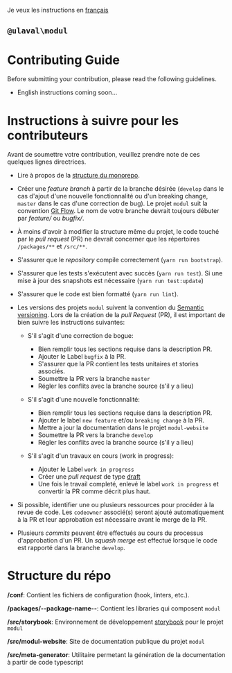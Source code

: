 Je veux les instructions en [français](#fr)

## `@ulaval\modul`
# Contributing Guide

Before submitting your contribution, please read the following guidelines.

- English instructions coming soon...

# <a name="fr"></a>Instructions à suivre pour les contributeurs

Avant de soumettre votre contribution, veuillez prendre note de ces quelques lignes directrices.

- Lire à propos de la [structure du monorepo](#psfr).
- Créer une *feature branch* à partir de la branche désirée (`develop` dans le cas d'ajout d'une nouvelle fonctionnalité ou d'un breaking change, `master` dans le cas d'une correction de bug). Le projet `modul` suit la convention [Git Flow](http://nvie.com/posts/a-successful-git-branching-model/). Le nom de votre branche devrait toujours débuter par *feature/* ou *bugfix/*.
- À moins d'avoir à modifier la structure même du projet, le code touché par le *pull request* (PR) ne devrait concerner que les répertoires `/packages/**` et `/src/**`.
- S'assurer que le *repository* compile correctement (`yarn run bootstrap`).
- S'assurer que les tests s'exécutent avec succès (`yarn run test`). Si une mise à jour des snapshots est nécessaire (`yarn run test:update`)
- S'assurer que le code est bien formatté (`yarn run lint`).

- Les versions des projets `modul` suivent la convention du [Semantic versioning](https://semver.org/). Lors de la création de la *pull Request* (PR), il est important de bien suivre les instructions suivantes:
  - S'il s'agit d'une correction de bogue:
    - Bien remplir tous les sections requise dans la description PR.
    - Ajouter le Label `bugfix` à la PR.
    - S'assurer que la PR contient les tests unitaires et stories associés.
    - Soumettre la PR vers la branche `master`
    - Régler les conflits avec la branche source (s'il y a lieu)

  - S'il s'agit d'une nouvelle fonctionnalité:
    - Bien remplir tous les sections requise dans la description PR.
    - Ajouter le label `new feature` et/ou `breaking change` à la PR.
    - Mettre a jour la documentation dans le projet `modul-website`
    - Soumettre la PR vers la branche `develop`
    - Régler les conflits avec la branche source (s'il y a lieu)

  - S'il s'agit d'un travaux en cours (work in progress):
    - Ajouter le Label `work in progress`
    - Créer une *pull request* de type [draft](https://github.blog/2019-02-14-introducing-draft-pull-requests/)
    - Une fois le travail completé, enlevé le label `work in progress` et convertir la PR comme décrit plus haut.

- Si possible, identifier une ou plusieurs ressources pour procéder à la revue de code. Les `codeowner` associé(s) seront ajouté automatiquement à la PR et leur approbation est nécessaire avant le merge de la PR.
- Plusieurs *commits* peuvent être effectués au cours du processus d'approbation d'un PR. Un *squash merge* est effectué lorsque le code est rapporté dans la branche `develop`.

# <a name="psfr"></a>Structure du répo

**/conf**: Contient les fichiers de configuration (hook, linters, etc.).

**/packages/--package-name--**: Contient les libraries qui composent `modul`

**/src/storybook**: Environnement de développement [storybook](https://storybook.js.org/)
 pour le projet `modul`

**/src/modul-website**: Site de documentation publique du projet `modul`

**/src/meta-generator**: Utilitaire permetant la génération de la documentation à partir de code typescript
